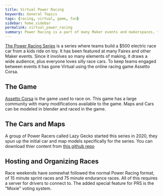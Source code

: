 ```yaml
---
title: Virtual Power Racing
keywords: General Topics
tags: {racing, virtual, game, fun}
sidebar: home_sidebar
permalink: virtual_power_racing
summary: Power Racing is a part of many Maker events and makerspaces, taking it online has made more races available to teams acrross the world.
---
```


[The Power Racing Series](http://www.powerracingseries.org/) is a series where teams build a $500 electric race car from a kids ride on toy.  It has been featured at many Faires and other Maker events.  Since it involves so many elements of making, it draws a wide audience, plus everyone loves silly race cars.  To keep teams engaged between events it has gone Virtual using the online racing game Assetto Corsa.


## The Game
[Assetto Corsa](https://store.steampowered.com/app/244210/Assetto_Corsa/) is the game used to race on.  This game has a large community with many modifications available to the game.  Maps and Cars can be modeled in blender and raced in the game.  
## The Cars and Maps
A group of Power Racers called Lazy Gecko started this series in 2020, they spun up the initial car and map models specifically for the series.  You can download thier content from [this github repo](https://github.com/rick-lg/Lazy-Gecko-AC)
## Hosting and Organizing Races
Race weekends have somewhat followed the normal Power Racing format, of 15 minute sprint races and 75 minute endurance races.  All of this requires a server for drivers to connect to.  The added special feature for PRS is the "Moxie" voting system.
